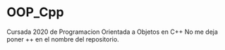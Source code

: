 # OOP_Cpp
Cursada 2020 de Programacion Orientada a Objetos en C++
No me deja poner ++ en el nombre del repositorio.
